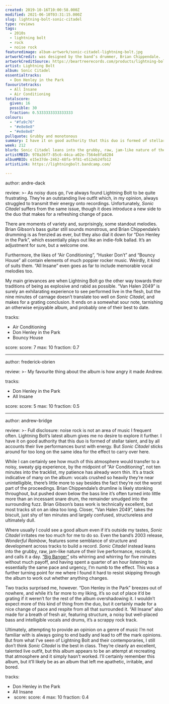 ```yaml
---
created: 2019-10-16T10:00:58.000Z
modified: 2021-06-10T03:31:15.000Z
slug: lightning-bolt-sonic-citadel
type: reviews
tags:
  - 2010s
  - lightning bolt
  - rock
  - noise rock
featuredimage: album-artwork/sonic-citadel-lightning-bolt.jpg
artworkCredit: was designed by the band’s drummer, Brian Chippendale. 
artworkCreditSource: https://beartreerecords.com/products/lightning-bolt-sonic-citadel-lp
artist: Lightning Bolt
album: Sonic Citadel
essentialtracks:
  - Don Henley in the Park
favouritetracks:
  - All Insane
  - Air Conditioning
totalscore:
  given: 16
  possible: 30
  fraction: 0.5333333333333333
colours:
  - "#fa9c76"
  - "#e8e8e8"
  - "#e8e8e8"
pullquote: Grubby and monotonous
summary: I have it on good authority that this duo is formed of stellar talent, and by all accounts their live performances burst with energy. But Sonic Citadel sticks around for too long on the same idea for the effect to carry over here.
week: 212
blurb: Sonic Citadel leans into the grubby, raw, jam-like nature of the duo’s live performances, records it, and calls it a day. It’s like a whirring motorcycle.
artistMBID: 978a36f7-85c6-44ca-a02e-7564e8fa8284
albumMBID: e15e37de-2462-48fa-9f81-e512eb24fb12
artistLink: https://lightningbolt.bandcamp.com/

---
```

author: andre-dack

review: >-
  As noisy duos go, I’ve always found Lightning Bolt to be quite frustrating. They’re an outstanding live outfit which, in my opinion, always struggled to transmit their energy onto recordings. Unfortunately, *Sonic Citadel* suffers from the same issue, though it does introduce a new side to the duo that makes for a refreshing change of pace. 
  
  There are moments of variety and, surprisingly, some standout melodies. Brian Gibson’s bass guitar still sounds monstrous, and Brian Chippendale’s drumming is as frenzied as ever, but they also dial it down for “Don Henley in the Park”, which essentially plays out like an indie-folk ballad. It’s an adjustment for sure, but a welcome one.

  Furthermore, the likes of “Air Conditioning”, “Husker Don’t” and “Bouncy House” all contain elements of much poppier rocker music. Weirdly, it kind of suits them. “All Insane” even goes as far to include memorable vocal melodies too. 
  
  My main grievances are when Lightning Bolt go the other way towards their traditions of being as explosive and rabid as possible. “Van Halen 2049” is surely an exhilarating experience to see performed live in the flesh, but the nine minutes of carnage doesn’t translate too well on *Sonic Citadel*, and makes for a grating conclusion. It ends on a somewhat sour note, tarnishing an otherwise enjoyable album, and probably one of their best to date.

tracks:
  - Air Conditioning
  - ­­Don Henley in the Park
  - ­­Bouncy House

score:
  score: 7
  max: 10
  fraction: 0.7

---
author: frederick-obrien

review: >-
  My favourite thing about the album is how angry it made Andrew.

tracks:
  - Don Henley in the Park
  - ­­All Insane

score:
  score: 5
  max: 10
  fraction: 0.5

---
author: andrew-bridge

review: >-
  Full disclosure: noise rock is not an area of music I frequent often. Lightning Bolt’s latest album gives me no desire to explore it further. I have it on good authority that this duo is formed of stellar talent, and by all accounts their live performances burst with energy. But *Sonic Citadel* sticks around for too long on the same idea for the effect to carry over here.

  While I can certainly see how much of this atmosphere would transfer to a noisy, sweaty gig experience, by the midpoint of “Air Conditioning”, not ten minutes into the tracklist, my patience has already worn thin. It’s a track indicative of many on the album: vocals crushed so heavily they’re near unintelligible, there’s little more to say besides the fact they’re not the worst part of the proceedings. Brian Chippendale’s drumline is likely stonking throughout, but pushed down below the bass line it’s often turned into little more than an incessant snare drum, the remainder smudged into the surrounding fuzz. Brian Gibson’s bass work is technically excellent, but most tracks sit on an idea too long. Closer, “Van Halen 2049”, takes the biscuit, just shy of ten minutes and largely confused, structureless and ultimately dull.

  Where usually I could see a good album even if it’s outside my tastes, *Sonic Citadel* irritates me too much for me to do so. Even the band’s 2003 release, *Wonderful Rainbow*, features some semblance of structure and development across tracks to build a record. *Sonic Citadel* instead leans into the grubby, raw, jam-like nature of their live performance, records it, and calls it a day. [“Big Banger”](http://audioxide.com/extra/lightning-bolt.html) sits whirring and whirring for five minutes without much payoff, and having spent a quarter of an hour listening to essentially the same pace and urgency, I’m numb to the effect. This was a further turning point for me where I found it hard to resist skipping through the album to work out whether anything changes.

  Two tracks surprised me, however. “Don Henley in the Park” breezes out of nowhere, and while it’s far more to my liking, it’s so out of place it’d be grating if it weren’t for the rest of the album overshadowing it. I wouldn’t expect more of this kind of thing from the duo, but it certainly made for a nice change of pace and respite from all that surrounded it. “All Insane” also made for a breath of fresh air, featuring structure, a noisy but well-placed bass and intelligible vocals and drums, it’s a scrappy rock track.

  Ultimately, attempting to provide an opinion on a genre of music I’m not familiar with is always going to end badly and lead to off the mark opinions. But from what I’ve seen of Lightning Bolt and their contemporaries, I still don’t think *Sonic Citadel* is the best in class. They’re clearly an excellent, talented live outfit, but this album appears to be an attempt at recreating that atmosphere and it simply hasn’t worked. I’ll certainly remember this album, but it’ll likely be as an album that left me apathetic, irritable, and bored.

tracks:
  - Don Henley in the Park
  - ­­All Insane
  - ­
score:
  score: 4
  max: 10
  fraction: 0.4
